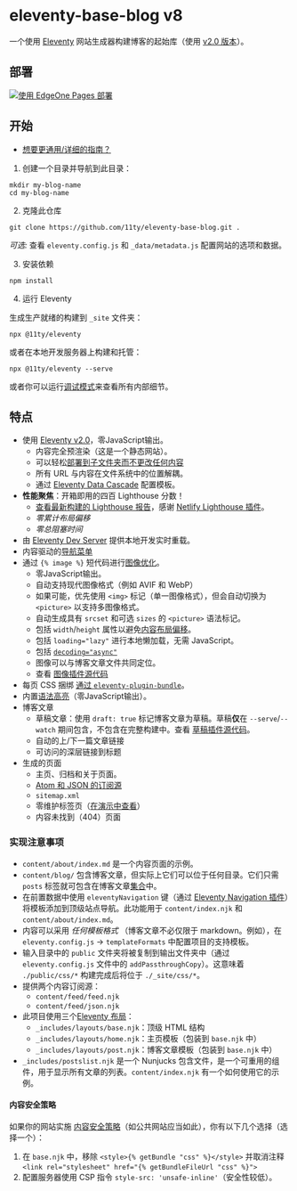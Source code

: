 # eleventy-base-blog v8

一个使用 [Eleventy](https://www.11ty.dev/) 网站生成器构建博客的起始库（使用 [v2.0 版本](https://www.11ty.dev/blog/eleventy-v2/)）。

## 部署

[![使用 EdgeOne Pages 部署](https://cdnstatic.tencentcs.com/edgeone/pages/deploy.svg)](https://console.cloud.tencent.com/edgeone/pages/new?from=github&template=eleventy-boilerplate)

## 开始

* [想要更通用/详细的指南？](https://www.11ty.dev/docs/getting-started/)

1. 创建一个目录并导航到此目录：

```
mkdir my-blog-name
cd my-blog-name
```

2. 克隆此仓库

```
git clone https://github.com/11ty/eleventy-base-blog.git .
```

_可选:_ 查看 `eleventy.config.js` 和 `_data/metadata.js` 配置网站的选项和数据。

3. 安装依赖

```
npm install
```

4. 运行 Eleventy

生成生产就绪的构建到 `_site` 文件夹：

```
npx @11ty/eleventy
```

或者在本地开发服务器上构建和托管：

```
npx @11ty/eleventy --serve
```

或者你可以运行[调试模式](https://www.11ty.dev/docs/debugging/)来查看所有内部细节。

## 特点

- 使用 [Eleventy v2.0](https://www.11ty.dev/blog/eleventy-v2/)，零JavaScript输出。
	- 内容完全预渲染（这是一个静态网站）。
	- 可以轻松[部署到子文件夹而不更改任何内容](https://www.11ty.dev/docs/plugins/html-base/)
	- 所有 URL 与内容在文件系统中的位置解耦。
	- 通过 [Eleventy Data Cascade](https://www.11ty.dev/docs/data-cascade/) 配置模板。
- **性能聚焦**：开箱即用的四百 Lighthouse 分数！
	- [查看最新构建的 Lighthouse 报告](https://eleventy-base-blog.netlify.app/reports/lighthouse/)，感谢 [Netlify Lighthouse 插件](https://github.com/netlify/netlify-plugin-lighthouse)。
	- _零累计布局偏移_
	- _零总阻塞时间_
- 由 [Eleventy Dev Server](https://www.11ty.dev/docs/dev-server/) 提供本地开发实时重载。
- 内容驱动的[导航菜单](https://www.11ty.dev/docs/plugins/navigation/)
- 通过 `{% image %}` 短代码进行[图像优化](https://www.11ty.dev/docs/plugins/image/)。
	- 零JavaScript输出。
	- 自动支持现代图像格式（例如 AVIF 和 WebP）
	- 如果可能，优先使用 `<img>` 标记（单一图像格式），但会自动切换为 `<picture>` 以支持多图像格式。
	- 自动生成具有 `srcset` 和可选 `sizes` 的 `<picture>` 语法标记。
	- 包括 `width`/`height` 属性以避免[内容布局偏移](https://web.dev/cls/)。
	- 包括 `loading="lazy"` 进行本地懒加载，无需 JavaScript。
	- 包括 [`decoding="async"`](https://developer.mozilla.org/en-US/docs/Web/API/HTMLImageElement/decoding)
	- 图像可以与博客文章文件共同定位。
	- 查看 [图像插件源代码](https://github.com/11ty/eleventy-base-blog/blob/main/eleventy.config.images.js)
- 每页 CSS 捆绑 [通过 `eleventy-plugin-bundle`](https://github.com/11ty/eleventy-plugin-bundle)。
- 内置[语法高亮](https://www.11ty.dev/docs/plugins/syntaxhighlight/)（零JavaScript输出）。
- 博客文章
	- 草稿文章：使用 `draft: true` 标记博客文章为草稿。草稿**仅**在 `--serve`/`--watch` 期间包含，不包含在完整构建中。查看 [草稿插件源代码](https://github.com/11ty/eleventy-base-blog/blob/main/eleventy.config.drafts.js)。
	- 自动的上/下一篇文章链接
	- 可访问的深层链接到标题
- 生成的页面
	- 主页、归档和关于页面。
	- [Atom 和 JSON 的订阅源](https://www.11ty.dev/docs/plugins/rss/)
	- `sitemap.xml`
	- 零维护标签页（[在演示中查看](https://eleventy-base-blog.netlify.app/tags/)）
	- 内容未找到（404）页面

### 实现注意事项

- `content/about/index.md` 是一个内容页面的示例。
- `content/blog/` 包含博客文章，但实际上它们可以位于任何目录。它们只需 `posts` 标签就可包含在博客文章[集合](https://www.11ty.dev/docs/collections/)中。
- 在前置数据中使用 `eleventyNavigation` 键（通过 [Eleventy Navigation 插件](https://www.11ty.dev/docs/plugins/navigation/)）将模板添加到顶级站点导航。此功能用于 `content/index.njk` 和 `content/about/index.md`。
- 内容可以采用 _任何模板格式_ （博客文章不必仅限于 markdown。例如），在 `eleventy.config.js` -> `templateFormats` 中配置项目的支持模板。
- 输入目录中的 `public` 文件夹将被复制到输出文件夹中（通过 `eleventy.config.js` 文件中的 `addPassthroughCopy`）。这意味着 `./public/css/*` 构建完成后将位于 `./_site/css/*`。
- 提供两个内容订阅源：
	- `content/feed/feed.njk`
	- `content/feed/json.njk`
- 此项目使用三个[Eleventy 布局](https://www.11ty.dev/docs/layouts/)：
	- `_includes/layouts/base.njk`：顶级 HTML 结构
	- `_includes/layouts/home.njk`：主页模板（包装到 `base.njk` 中）
	- `_includes/layouts/post.njk`：博客文章模板（包装到 `base.njk` 中）
- `_includes/postslist.njk` 是一个 Nunjucks 包含文件，是一个可重用的组件，用于显示所有文章的列表。`content/index.njk` 有一个如何使用它的示例。

#### 内容安全策略

如果你的网站实施 [内容安全策略](https://developer.mozilla.org/en-US/docs/Web/HTTP/CSP)（如公共网站应当如此），你有以下几个选择（选择一个）：

1. 在 `base.njk` 中，移除 `<style>{% getBundle "css" %}</style>` 并取消注释 `<link rel="stylesheet" href="{% getBundleFileUrl "css" %}">`
2. 配置服务器使用 CSP 指令 `style-src: 'unsafe-inline'`（安全性较低）。